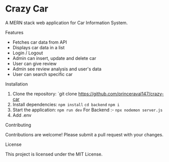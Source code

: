 # Crazy Car

A MERN stack web application for Car Information System.

Features

- Fetches car data from API
- Displays car data in a list
- Login / Logout
- Admin can insert, update and delete car
- User can give review
- Admin see review analysis and user's data
- User can search specific car

Installation

1. Clone the repository: `git clone https://github.com/princeraval147/crazy-car
2. Install dependencies:
   `npm install`
   `cd backend`
   `npm i`
3. Start the application:
   `npm run dev`
   For Backend :-
   `npx nodemon server.js`
4. Add .env

Contributing

Contributions are welcome! Please submit a pull request with your changes.

License

This project is licensed under the MIT License.
